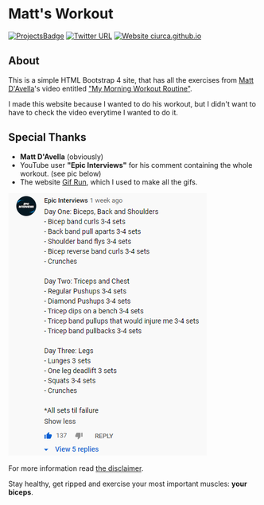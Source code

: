 # Matt's Workout
[![ProjectsBadge](https://img.shields.io/badge/ciurca-100DaysOfCode%20--%20Projects-blue)](https://github.com/ciurca/100-days-of-code)
[![Twitter URL](https://img.shields.io/twitter/url/https/twitter.com/raduciurca.svg?style=social&label=Follow%20%40raduciurca)](https://twitter.com/raduciurca)
[![Website ciurca.github.io](https://img.shields.io/website-up-down-green-red/https://mattsworkout.netlify.app.svg)](https://mattsworkout.netlify.app/)

## About

This is a simple HTML Bootstrap 4 site, that has all the exercises from [Matt D'Avella](twitter.com/mattdavella)'s video entitled ["My Morning Workout Routine"](https://www.youtube.com/watch?v=3PrCie6lvY8).

I made this website because I wanted to do his workout, but I didn't want to have to check the video everytime I wanted to do it.

## Special Thanks

* **Matt D'Avella** (obviously)
* YouTube user **"Epic Interviews"** for his comment containing the whole workout. (see pic below)
* The website [Gif Run](https://gifrun.com/), which I used to make all the gifs.

![Workout Routine Program](/gifs/ss.png)

For more information read [the disclaimer](https://mattsworkout.netlify.app/).

Stay healthy, get ripped and exercise your most important muscles: **your biceps**.
